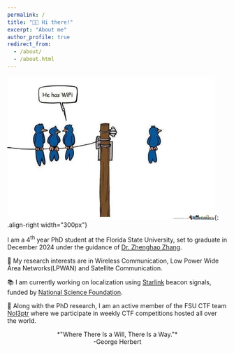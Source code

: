 ```yaml
---
permalink: /
title: "👋🏼 Hi there!"
excerpt: "About me"
author_profile: true
redirect_from: 
  - /about/
  - /about.html
---
```


![Birds](../files/wireless_meme.jpeg){: .align-right width="300px"}

I am a 4<sup>th</sup> year PhD student at the Florida State University, set to graduate in December 2024 under the guidance of [Dr. Zhenghao Zhang](https://www.cs.fsu.edu/department/faculty/zzhang/). 

🔬 My research interests are in Wireless Communication, Low Power Wide Area Networks(LPWAN) and Satellite Communication.

📚 I am currently working on localization using [Starlink](https://www.starlink.com/us) beacon signals, funded by [National Science Foundation](https://news.fsu.edu/news/science-technology/2023/09/11/fsu-computer-scientist-awarded-nsf-grant-to-develop-new-wireless-communications-technology/). 

👾 Along with the PhD research, I am an active member of the FSU CTF team [Nol3ptr](https://ctftime.org/team/2524/) where we participate in weekly CTF competitions hosted all over the world.

<p style="text-align: center;">*"Where There Is a Will, There Is a Way."* <br />-George Herbert</p>